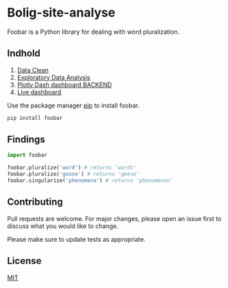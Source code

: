 # Bolig-site-analyse

Foobar is a Python library for dealing with word pluralization.

## Indhold

1. [Data Clean](https://github.com/MadsJC/Bolig-site-analyse/blob/master/PYTHON%20-%20Data%20Clean.ipynb)
2. [Exploratory Data Analysis](https://github.com/MadsJC/Bolig-site-analyse/blob/master/PYTHON%20-%20Data%20Clean.ipynb)
3. [Plotly Dash dashboard BACKEND](https://github.com/MadsJC/Bolig-site-analyse/blob/master/PYTHON%20-%20Data%20Clean.ipynb)
4. [Live dashboard](https://mc-livebolig.herokuapp.com/)


Use the package manager [pip](https://pip.pypa.io/en/stable/) to install foobar.

```bash
pip install foobar
```

## Findings

```python
import foobar

foobar.pluralize('word') # returns 'words'
foobar.pluralize('goose') # returns 'geese'
foobar.singularize('phenomena') # returns 'phenomenon'
```

## Contributing
Pull requests are welcome. For major changes, please open an issue first to discuss what you would like to change.

Please make sure to update tests as appropriate.

## License
[MIT](https://choosealicense.com/licenses/mit/)
